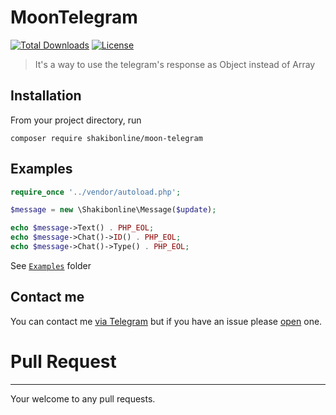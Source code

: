 # MoonTelegram

[![Total Downloads](https://poser.pugx.org/shakibonline/moon-telegram/downloads)](https://packagist.org/packages/shakibonline/moon-telegram)
[![License](https://poser.pugx.org/shakibonline/moon-telegram/license)](https://packagist.org/packages/shakibonline/moon-telegram)

> It's a way to use the telegram's response as Object instead of Array

Installation
---------
From your project directory, run
```
composer require shakibonline/moon-telegram
```

Examples
---------
```php
require_once '../vendor/autoload.php';

$message = new \Shakibonline\Message($update);

echo $message->Text() . PHP_EOL;
echo $message->Chat()->ID() . PHP_EOL;
echo $message->Chat()->Type() . PHP_EOL;
```

See [`Examples`](https://github.com/shakibonline/MoonTelegram/tree/master/Examples) folder

Contact me
------------
You can contact me [via Telegram](https://telegram.me/abbasShakiba) but if you have an issue please [open](https://github.com/shakibonline/MoonTelegram/issues) one.

# Pull Request
------------
Your welcome to any pull requests.
